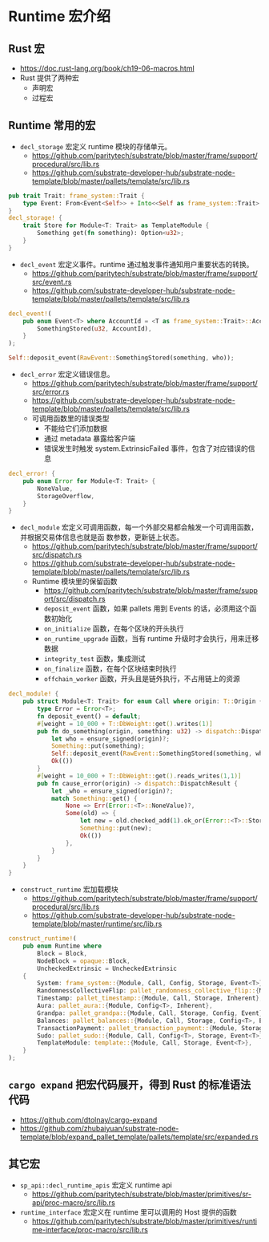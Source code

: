 # Runtime 宏介绍


## Rust 宏
* https://doc.rust-lang.org/book/ch19-06-macros.html 
* Rust 提供了两种宏
  * 声明宏
  * 过程宏


## Runtime 常用的宏
* `decl_storage` 宏定义 runtime 模块的存储单元。
  * https://github.com/paritytech/substrate/blob/master/frame/support/procedural/src/lib.rs
  * https://github.com/substrate-developer-hub/substrate-node-template/blob/master/pallets/template/src/lib.rs
```Rust
pub trait Trait: frame_system::Trait {
	type Event: From<Event<Self>> + Into<<Self as frame_system::Trait>::Event>;
}
decl_storage! {
	trait Store for Module<T: Trait> as TemplateModule {
		Something get(fn something): Option<u32>;
	}
}
```

* `decl_event` 宏定义事件。runtime 通过触发事件通知用户重要状态的转换。
  * https://github.com/paritytech/substrate/blob/master/frame/support/src/event.rs
  * https://github.com/substrate-developer-hub/substrate-node-template/blob/master/pallets/template/src/lib.rs
```Rust
decl_event!(
	pub enum Event<T> where AccountId = <T as frame_system::Trait>::AccountId {
		SomethingStored(u32, AccountId),
	}
);
```
```Rust
Self::deposit_event(RawEvent::SomethingStored(something, who));
```

* `decl_error` 宏定义错误信息。
  * https://github.com/paritytech/substrate/blob/master/frame/support/src/error.rs
  * https://github.com/substrate-developer-hub/substrate-node-template/blob/master/pallets/template/src/lib.rs
  * 可调用函数里的错误类型
    * 不能给它们添加数据
    * 通过 metadata 暴露给客户端
    * 错误发生时触发 system.ExtrinsicFailed 事件，包含了对应错误的信息
```Rust
decl_error! {
	pub enum Error for Module<T: Trait> {
		NoneValue,
		StorageOverflow,
	}
}

```
* `decl_module` 宏定义可调用函数，每一个外部交易都会触发一个可调用函数，并根据交易体信息也就是函 数参数，更新链上状态。
  * https://github.com/paritytech/substrate/blob/master/frame/support/src/dispatch.rs
  * https://github.com/substrate-developer-hub/substrate-node-template/blob/master/pallets/template/src/lib.rs
  * Runtime 模块里的保留函数
    * https://github.com/paritytech/substrate/blob/master/frame/support/src/dispatch.rs
    * `deposit_event` 函数，如果 pallets 用到 Events 的话，必须用这个函数初始化
    * `on_initialize` 函数，在每个区块的开头执行
    * `on_runtime_upgrade` 函数，当有 runtime 升级时才会执行，用来迁移数据
    * `integrity_test` 函数，集成测试
    * `on_finalize` 函数，在每个区块结束时执行
    * `offchain_worker` 函数，开头且是链外执行，不占用链上的资源
```Rust
decl_module! {
	pub struct Module<T: Trait> for enum Call where origin: T::Origin {
		type Error = Error<T>;
		fn deposit_event() = default;
		#[weight = 10_000 + T::DbWeight::get().writes(1)]
		pub fn do_something(origin, something: u32) -> dispatch::DispatchResult {
			let who = ensure_signed(origin)?;
			Something::put(something);
			Self::deposit_event(RawEvent::SomethingStored(something, who));
			Ok(())
		}
		#[weight = 10_000 + T::DbWeight::get().reads_writes(1,1)]
		pub fn cause_error(origin) -> dispatch::DispatchResult {
			let _who = ensure_signed(origin)?;
			match Something::get() {
				None => Err(Error::<T>::NoneValue)?,
				Some(old) => {
					let new = old.checked_add(1).ok_or(Error::<T>::StorageOverflow)?;
					Something::put(new);
					Ok(())
				},
			}
		}
	}
}
```

* `construct_runtime` 宏加载模块
  * https://github.com/paritytech/substrate/blob/master/frame/support/procedural/src/lib.rs
  * https://github.com/substrate-developer-hub/substrate-node-template/blob/master/runtime/src/lib.rs
```Rust
construct_runtime!(
	pub enum Runtime where
		Block = Block,
		NodeBlock = opaque::Block,
		UncheckedExtrinsic = UncheckedExtrinsic
	{
		System: frame_system::{Module, Call, Config, Storage, Event<T>},
		RandomnessCollectiveFlip: pallet_randomness_collective_flip::{Module, Call, Storage},
		Timestamp: pallet_timestamp::{Module, Call, Storage, Inherent},
		Aura: pallet_aura::{Module, Config<T>, Inherent},
		Grandpa: pallet_grandpa::{Module, Call, Storage, Config, Event},
		Balances: pallet_balances::{Module, Call, Storage, Config<T>, Event<T>},
		TransactionPayment: pallet_transaction_payment::{Module, Storage},
		Sudo: pallet_sudo::{Module, Call, Config<T>, Storage, Event<T>},
		TemplateModule: template::{Module, Call, Storage, Event<T>},
	}
);
```


## `cargo expand` 把宏代码展开，得到 Rust 的标准语法代码
* https://github.com/dtolnay/cargo-expand
* https://github.com/zhubaiyuan/substrate-node-template/blob/expand_pallet_template/pallets/template/src/expanded.rs


## 其它宏
* `sp_api::decl_runtime_apis` 宏定义 runtime api
  * https://github.com/paritytech/substrate/blob/master/primitives/sr-api/proc-macro/src/lib.rs
* `runtime_interface` 宏定义在 runtime 里可以调用的 Host 提供的函数
  * https://github.com/paritytech/substrate/blob/master/primitives/runtime-interface/proc-macro/src/lib.rs


